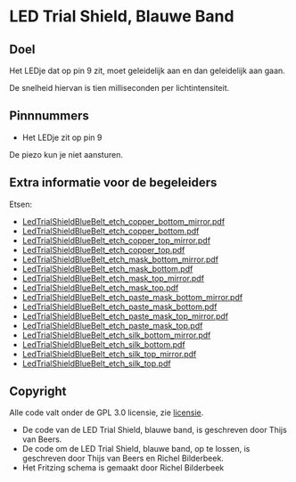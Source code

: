 # LED Trial Shield, Blauwe Band

## Doel

Het LEDje dat op pin 9 zit, moet geleidelijk aan en dan geleidelijk aan gaan.

De snelheid hiervan is tien milliseconden per lichtintensiteit.

## Pinnnummers

 * Het LEDje zit op pin 9

De piezo kun je niet aansturen.

## Extra informatie voor de begeleiders

Etsen:

 * [LedTrialShieldBlueBelt_etch_copper_bottom_mirror.pdf](LedTrialShieldBlueBelt_etch_copper_bottom_mirror.pdf)
 * [LedTrialShieldBlueBelt_etch_copper_bottom.pdf](LedTrialShieldBlueBelt_etch_copper_bottom.pdf)
 * [LedTrialShieldBlueBelt_etch_copper_top_mirror.pdf](LedTrialShieldBlueBelt_etch_copper_top_mirror.pdf)
 * [LedTrialShieldBlueBelt_etch_copper_top.pdf](LedTrialShieldBlueBelt_etch_copper_top.pdf)
 * [LedTrialShieldBlueBelt_etch_mask_bottom_mirror.pdf](LedTrialShieldBlueBelt_etch_mask_bottom_mirror.pdf)
 * [LedTrialShieldBlueBelt_etch_mask_bottom.pdf](LedTrialShieldBlueBelt_etch_mask_bottom.pdf)
 * [LedTrialShieldBlueBelt_etch_mask_top_mirror.pdf](LedTrialShieldBlueBelt_etch_mask_top_mirror.pdf)
 * [LedTrialShieldBlueBelt_etch_mask_top.pdf](LedTrialShieldBlueBelt_etch_mask_top.pdf)
 * [LedTrialShieldBlueBelt_etch_paste_mask_bottom_mirror.pdf](LedTrialShieldBlueBelt_etch_paste_mask_bottom_mirror.pdf)
 * [LedTrialShieldBlueBelt_etch_paste_mask_bottom.pdf](LedTrialShieldBlueBelt_etch_paste_mask_bottom.pdf)
 * [LedTrialShieldBlueBelt_etch_paste_mask_top_mirror.pdf](LedTrialShieldBlueBelt_etch_paste_mask_top_mirror.pdf)
 * [LedTrialShieldBlueBelt_etch_paste_mask_top.pdf](LedTrialShieldBlueBelt_etch_paste_mask_top.pdf)
 * [LedTrialShieldBlueBelt_etch_silk_bottom_mirror.pdf](LedTrialShieldBlueBelt_etch_silk_bottom_mirror.pdf)
 * [LedTrialShieldBlueBelt_etch_silk_bottom.pdf](LedTrialShieldBlueBelt_etch_silk_bottom.pdf)
 * [LedTrialShieldBlueBelt_etch_silk_top_mirror.pdf](LedTrialShieldBlueBelt_etch_silk_top_mirror.pdf)
 * [LedTrialShieldBlueBelt_etch_silk_top.pdf](LedTrialShieldBlueBelt_etch_silk_top.pdf)

## Copyright

Alle code valt onder de GPL 3.0 licensie, zie [licensie](LICENCE).

 * De code van de LED Trial Shield, blauwe band, is geschreven door Thijs van Beers.
 * De code om de LED Trial Shield, blauwe band, op te lossen, is geschreven door Thijs van Beers en Richel Bilderbeek.
 * Het Fritzing schema is gemaakt door Richel Bilderbeek
